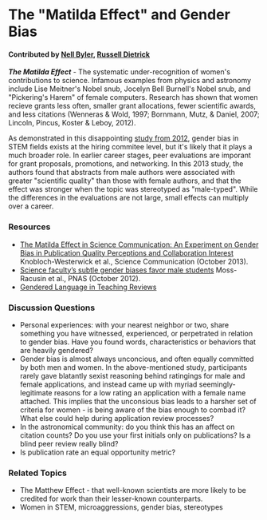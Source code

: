 # The "Matilda Effect" and Gender Bias

#### Contributed by [Nell Byler](http://staff.washington.edu/ebyler), [Russell Dietrick](https://depts.washington.edu/astrobio/drupal/profiles/russell-deitrick)

***The Matilda Effect*** - The systematic under-recognition of women's contributions to science. Infamous examples from physics and astronomy include Lise Meitner's Nobel snub, Jocelyn Bell Burnell's Nobel snub, and "Pickering's Harem" of female computers. Research has shown that women recieve grants less often, smaller grant allocations, fewer scientific awards, and less citations (Wenneras & Wold, 1997; Bornmann, Mutz, & Daniel, 2007; Lincoln, Pincus, Koster & Leboy, 2012). 

As demonstrated in this disappointing [study from 2012](http://www.pnas.org/content/109/41/16474.abstract), gender bias in STEM fields exists at the hiring commitee level, but it's likely that it plays a much broader role. In earlier career stages, peer evaluations are imporant for grant proposals, promotions, and networking. In this 2013 study, the authors found that abstracts from male authors were associated with greater "scientific quality" than those with female authors, and that the effect was stronger when the topic was stereotyped as "male-typed". While the differences in the evaluations are not large, small effects can multiply over a career.

### Resources 

* [The Matilda Effect in Science Communication: An Experiment on Gender Bias in Publication Quality Perceptions and Collaboration Interest](http://scx.sagepub.com/content/35/5/603.full.pdf) Knobloch-Westerwick et al., Science Communication (October 2013).
* [Science faculty’s subtle gender biases favor male students](http://www.pnas.org/content/109/41/16474.abstract) Moss-Racusin et al., PNAS (October 2012).
* [Gendered Language in Teaching Reviews](http://benschmidt.org/profGender/)

### Discussion Questions

* Personal experiences: with your nearest neighbor or two, share something you have witnessed, experienced, or perpetrated in relation to gender bias. Have you found words, characteristics or behaviors that are heavily gendered?
* Gender bias is almost always unconcious, and often equally committed by both men and women. In the above-mentioned study, participants rarely gave blatantly sexist reasoning behind ratingings for male and female applications, and instead came up with myriad seemingly-legitimate reasons for a low rating an application with a female name attached. This implies that the unconsious bias leads to a harsher set of criteria for women - is being aware of the bias enough to combad it? What else could help during application review processes?
* In the astronomical community: do you think this has an affect on citation counts? Do you use your first initials only on publications? Is a blind peer review really blind? 
* Is publication rate an equal opportunity metric?

### Related Topics

* The Matthew Effect - that well-known scientists are more likely to be credited for work than their lesser-known counterparts.
* Women in STEM, microaggressions, gender bias, stereotypes
